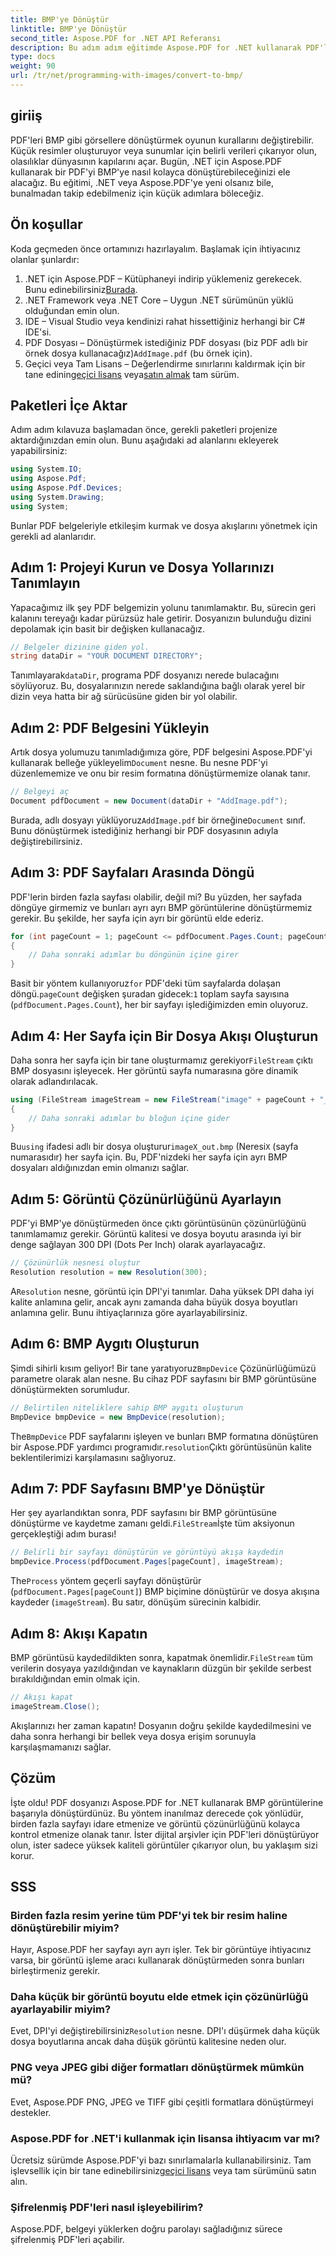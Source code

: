 ```yaml
---
title: BMP'ye Dönüştür
linktitle: BMP'ye Dönüştür
second_title: Aspose.PDF for .NET API Referansı
description: Bu adım adım eğitimde Aspose.PDF for .NET kullanarak PDF'leri BMP görüntülerine nasıl kolayca dönüştüreceğinizi öğrenin. .NET geliştiricileri için mükemmel.
type: docs
weight: 90
url: /tr/net/programming-with-images/convert-to-bmp/
---
```

## giriiş

PDF'leri BMP gibi görsellere dönüştürmek oyunun kurallarını değiştirebilir. Küçük resimler oluşturuyor veya sunumlar için belirli verileri çıkarıyor olun, olasılıklar dünyasının kapılarını açar. Bugün, .NET için Aspose.PDF kullanarak bir PDF'yi BMP'ye nasıl kolayca dönüştürebileceğinizi ele alacağız. Bu eğitimi, .NET veya Aspose.PDF'ye yeni olsanız bile, bunalmadan takip edebilmeniz için küçük adımlara böleceğiz.

## Ön koşullar

Koda geçmeden önce ortamınızı hazırlayalım. Başlamak için ihtiyacınız olanlar şunlardır:

1.  .NET için Aspose.PDF – Kütüphaneyi indirip yüklemeniz gerekecek. Bunu edinebilirsiniz[Burada](https://releases.aspose.com/pdf/net/).
2. .NET Framework veya .NET Core – Uygun .NET sürümünün yüklü olduğundan emin olun.
3. IDE – Visual Studio veya kendinizi rahat hissettiğiniz herhangi bir C# IDE'si.
4.  PDF Dosyası – Dönüştürmek istediğiniz PDF dosyası (biz PDF adlı bir örnek dosya kullanacağız)`AddImage.pdf` (bu örnek için).
5.  Geçici veya Tam Lisans – Değerlendirme sınırlarını kaldırmak için bir tane edinin[geçici lisans](https://purchase.aspose.com/temporary-license/) veya[satın almak](https://purchase.aspose.com/buy) tam sürüm.

## Paketleri İçe Aktar

Adım adım kılavuza başlamadan önce, gerekli paketleri projenize aktardığınızdan emin olun. Bunu aşağıdaki ad alanlarını ekleyerek yapabilirsiniz:

```csharp
using System.IO;
using Aspose.Pdf;
using Aspose.Pdf.Devices;
using System.Drawing;
using System;
```

Bunlar PDF belgeleriyle etkileşim kurmak ve dosya akışlarını yönetmek için gerekli ad alanlarıdır.

## Adım 1: Projeyi Kurun ve Dosya Yollarınızı Tanımlayın

Yapacağımız ilk şey PDF belgemizin yolunu tanımlamaktır. Bu, sürecin geri kalanını tereyağı kadar pürüzsüz hale getirir. Dosyanızın bulunduğu dizini depolamak için basit bir değişken kullanacağız.


```csharp
// Belgeler dizinine giden yol.
string dataDir = "YOUR DOCUMENT DIRECTORY";
```

 Tanımlayarak`dataDir`, programa PDF dosyanızı nerede bulacağını söylüyoruz. Bu, dosyalarınızın nerede saklandığına bağlı olarak yerel bir dizin veya hatta bir ağ sürücüsüne giden bir yol olabilir.

## Adım 2: PDF Belgesini Yükleyin

 Artık dosya yolumuzu tanımladığımıza göre, PDF belgesini Aspose.PDF'yi kullanarak belleğe yükleyelim`Document` nesne. Bu nesne PDF'yi düzenlememize ve onu bir resim formatına dönüştürmemize olanak tanır.


```csharp
// Belgeyi aç
Document pdfDocument = new Document(dataDir + "AddImage.pdf");
```

 Burada, adlı dosyayı yüklüyoruz`AddImage.pdf` bir örneğine`Document` sınıf. Bunu dönüştürmek istediğiniz herhangi bir PDF dosyasının adıyla değiştirebilirsiniz.

## Adım 3: PDF Sayfaları Arasında Döngü

PDF'lerin birden fazla sayfası olabilir, değil mi? Bu yüzden, her sayfada döngüye girmemiz ve bunları ayrı ayrı BMP görüntülerine dönüştürmemiz gerekir. Bu şekilde, her sayfa için ayrı bir görüntü elde ederiz.


```csharp
for (int pageCount = 1; pageCount <= pdfDocument.Pages.Count; pageCount++)
{
    // Daha sonraki adımlar bu döngünün içine girer
}
```

Basit bir yöntem kullanıyoruz`for` PDF'deki tüm sayfalarda dolaşan döngü.`pageCount` değişken şuradan gidecek:`1` toplam sayfa sayısına (`pdfDocument.Pages.Count`), her bir sayfayı işlediğimizden emin oluyoruz.

## Adım 4: Her Sayfa için Bir Dosya Akışı Oluşturun

 Daha sonra her sayfa için bir tane oluşturmamız gerekiyor`FileStream` çıktı BMP dosyasını işleyecek. Her görüntü sayfa numarasına göre dinamik olarak adlandırılacak.


```csharp
using (FileStream imageStream = new FileStream("image" + pageCount + "_out" + ".bmp", FileMode.Create))
{
    // Daha sonraki adımlar bu bloğun içine gider
}
```

 Bu`using` ifadesi adlı bir dosya oluşturur`imageX_out.bmp` (Neresi`X` (sayfa numarasıdır) her sayfa için. Bu, PDF'nizdeki her sayfa için ayrı BMP dosyaları aldığınızdan emin olmanızı sağlar.

## Adım 5: Görüntü Çözünürlüğünü Ayarlayın

PDF'yi BMP'ye dönüştürmeden önce çıktı görüntüsünün çözünürlüğünü tanımlamamız gerekir. Görüntü kalitesi ve dosya boyutu arasında iyi bir denge sağlayan 300 DPI (Dots Per Inch) olarak ayarlayacağız.


```csharp
// Çözünürlük nesnesi oluştur
Resolution resolution = new Resolution(300);
```

 A`Resolution` nesne, görüntü için DPI'yi tanımlar. Daha yüksek DPI daha iyi kalite anlamına gelir, ancak aynı zamanda daha büyük dosya boyutları anlamına gelir. Bunu ihtiyaçlarınıza göre ayarlayabilirsiniz.

## Adım 6: BMP Aygıtı Oluşturun

 Şimdi sihirli kısım geliyor! Bir tane yaratıyoruz`BmpDevice` Çözünürlüğümüzü parametre olarak alan nesne. Bu cihaz PDF sayfasını bir BMP görüntüsüne dönüştürmekten sorumludur.


```csharp
// Belirtilen niteliklere sahip BMP aygıtı oluşturun
BmpDevice bmpDevice = new BmpDevice(resolution);
```

 The`BmpDevice` PDF sayfalarını işleyen ve bunları BMP formatına dönüştüren bir Aspose.PDF yardımcı programıdır.`resolution`Çıktı görüntüsünün kalite beklentilerimizi karşılamasını sağlıyoruz.

## Adım 7: PDF Sayfasını BMP'ye Dönüştür

 Her şey ayarlandıktan sonra, PDF sayfasını bir BMP görüntüsüne dönüştürme ve kaydetme zamanı geldi.`FileStream`İşte tüm aksiyonun gerçekleştiği adım burası!


```csharp
// Belirli bir sayfayı dönüştürün ve görüntüyü akışa kaydedin
bmpDevice.Process(pdfDocument.Pages[pageCount], imageStream);
```

 The`Process` yöntem geçerli sayfayı dönüştürür (`pdfDocument.Pages[pageCount]`) BMP biçimine dönüştürür ve dosya akışına kaydeder (`imageStream`). Bu satır, dönüşüm sürecinin kalbidir.

## Adım 8: Akışı Kapatın

 BMP görüntüsü kaydedildikten sonra, kapatmak önemlidir.`FileStream` tüm verilerin dosyaya yazıldığından ve kaynakların düzgün bir şekilde serbest bırakıldığından emin olmak için.


```csharp
// Akışı kapat
imageStream.Close();
```

Akışlarınızı her zaman kapatın! Dosyanın doğru şekilde kaydedilmesini ve daha sonra herhangi bir bellek veya dosya erişim sorunuyla karşılaşmamanızı sağlar.

## Çözüm

İşte oldu! PDF dosyanızı Aspose.PDF for .NET kullanarak BMP görüntülerine başarıyla dönüştürdünüz. Bu yöntem inanılmaz derecede çok yönlüdür, birden fazla sayfayı idare etmenize ve görüntü çözünürlüğünü kolayca kontrol etmenize olanak tanır. İster dijital arşivler için PDF'leri dönüştürüyor olun, ister sadece yüksek kaliteli görüntüler çıkarıyor olun, bu yaklaşım sizi korur.

## SSS

### Birden fazla resim yerine tüm PDF'yi tek bir resim haline dönüştürebilir miyim?
Hayır, Aspose.PDF her sayfayı ayrı ayrı işler. Tek bir görüntüye ihtiyacınız varsa, bir görüntü işleme aracı kullanarak dönüştürmeden sonra bunları birleştirmeniz gerekir.

### Daha küçük bir görüntü boyutu elde etmek için çözünürlüğü ayarlayabilir miyim?
 Evet, DPI'yi değiştirebilirsiniz`Resolution` nesne. DPI'ı düşürmek daha küçük dosya boyutlarına ancak daha düşük görüntü kalitesine neden olur.

### PNG veya JPEG gibi diğer formatları dönüştürmek mümkün mü?
Evet, Aspose.PDF PNG, JPEG ve TIFF gibi çeşitli formatlara dönüştürmeyi destekler.

### Aspose.PDF for .NET'i kullanmak için lisansa ihtiyacım var mı?
 Ücretsiz sürümde Aspose.PDF'yi bazı sınırlamalarla kullanabilirsiniz. Tam işlevsellik için bir tane edinebilirsiniz[geçici lisans](https://purchase.aspose.com/temporary-license/) veya tam sürümünü satın alın.

### Şifrelenmiş PDF'leri nasıl işleyebilirim?
Aspose.PDF, belgeyi yüklerken doğru parolayı sağladığınız sürece şifrelenmiş PDF'leri açabilir.